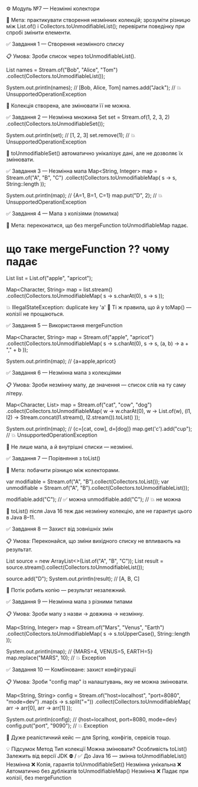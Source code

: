 ⚙️ Модуль №7 — Незмінні колектори

📘 Мета:
практикувати створення незмінних колекцій;
зрозуміти різницю між List.of() і Collectors.toUnmodifiableList();
перевірити поведінку при спробі змінити елементи.

✅ Завдання 1 — Створення незмінного списку

📋 Умова:
Зроби список через toUnmodifiableList().

List<String> names = Stream.of("Bob", "Alice", "Tom")
.collect(Collectors.toUnmodifiableList());

System.out.println(names); // [Bob, Alice, Tom]
names.add("Jack"); // 💥 UnsupportedOperationException


🧠 Колекція створена, але змінювати її не можна.

✅ Завдання 2 — Незмінна множина
Set<Integer> set = Stream.of(1, 2, 3, 2)
.collect(Collectors.toUnmodifiableSet());

System.out.println(set); // [1, 2, 3]
set.remove(1); // 💥 UnsupportedOperationException


🧠 toUnmodifiableSet() автоматично унікалізує дані, але не дозволяє їх змінювати.

✅ Завдання 3 — Незмінна мапа
Map<String, Integer> map = Stream.of("A", "B", "C")
.collect(Collectors.toUnmodifiableMap(
s -> s,
String::length
));

System.out.println(map); // {A=1, B=1, C=1}
map.put("D", 2); // 💥 UnsupportedOperationException

✅ Завдання 4 — Мапа з колізіями (помилка)

🎯 Мета: переконатися, що без mergeFunction toUnmodifiableMap падає.

# що таке mergeFunction ?? чому падає

List<String> list = List.of("apple", "apricot");

Map<Character, String> map = list.stream()
.collect(Collectors.toUnmodifiableMap(
s -> s.charAt(0),
s -> s
));


💥 IllegalStateException: duplicate key 'a'
🧠 Ті ж правила, що й у toMap() — колізії не прощаються.

✅ Завдання 5 — Використання mergeFunction

Map<Character, String> map = Stream.of("apple", "apricot")
.collect(Collectors.toUnmodifiableMap(
s -> s.charAt(0),
s -> s,
(a, b) -> a + "," + b
));

System.out.println(map); // {a=apple,apricot}

✅ Завдання 6 — Незмінна мапа з колекціями

📋 Умова:
Зроби незмінну мапу, де значення — список слів на ту саму літеру.

Map<Character, List<String>> map = Stream.of("cat", "cow", "dog")
.collect(Collectors.toUnmodifiableMap(
w -> w.charAt(0),
w -> List.of(w),
(l1, l2) -> Stream.concat(l1.stream(), l2.stream()).toList()
));

System.out.println(map); // {c=[cat, cow], d=[dog]}
map.get('c').add("cup"); // 💥 UnsupportedOperationException


🧠 Не лише мапа, а й внутрішні списки — незмінні.

✅ Завдання 7 — Порівняння з toList()

🎯 Мета: побачити різницю між колекторами.

var modifiable = Stream.of("A", "B").collect(Collectors.toList());
var unmodifiable = Stream.of("A", "B").collect(Collectors.toUnmodifiableList());

modifiable.add("C"); // ✅ можна
unmodifiable.add("C"); // 💥 не можна


🧠 toList() після Java 16 теж дає незмінну колекцію, але не гарантує цього в Java 8–11.

✅ Завдання 8 — Захист від зовнішніх змін

📋 Умова:
Переконайся, що зміни вихідного списку не впливають на результат.

List<String> source = new ArrayList<>(List.of("A", "B", "C"));
List<String> result = source.stream().collect(Collectors.toUnmodifiableList());

source.add("D");
System.out.println(result); // [A, B, C]


🧠 Потік робить копію — результат незалежний.

✅ Завдання 9 — Незмінна мапа з різними типами

📋 Умова:
Зроби мапу з назви → довжина → незмінну.

Map<String, Integer> map = Stream.of("Mars", "Venus", "Earth")
.collect(Collectors.toUnmodifiableMap(
s -> s.toUpperCase(),
String::length
));

System.out.println(map); // {MARS=4, VENUS=5, EARTH=5}
map.replace("MARS", 10); // 💥 Exception

✅ Завдання 10 — Комбіноване: захист конфігурації

📋 Умова:
Зроби "config map" із налаштувань, яку не можна змінювати.

Map<String, String> config = Stream.of("host=localhost", "port=8080", "mode=dev")
.map(s -> s.split("="))
.collect(Collectors.toUnmodifiableMap(
arr -> arr[0],
arr -> arr[1]
));

System.out.println(config); // {host=localhost, port=8080, mode=dev}
config.put("port", "9090"); // 💥 Exception


🧠 Дуже реалістичний кейс — для Spring, конфігів, сервісів тощо.

💡 Підсумок
Метод	Тип колекції	Можна змінювати?	Особливість
toList()	Залежить від версії JDK	⛔ / ✅	До Java 16 — змінна
toUnmodifiableList()	Незмінна	❌	Копія, гарантія
toUnmodifiableSet()	Незмінна унікальна	❌	Автоматично без дублікатів
toUnmodifiableMap()	Незмінна	❌	Падає при колізії, без mergeFunction